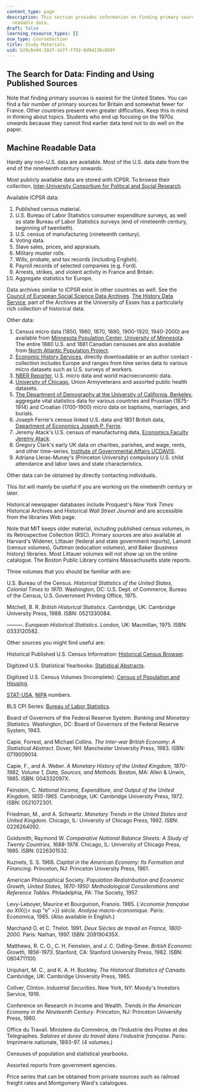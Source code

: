 ```yaml
---
content_type: page
description: This section provides information on finding primary sources and machine
  readable data.
draft: false
learning_resource_types: []
ocw_type: CourseSection
title: Study Materials
uid: b29c6e94-28d7-1e7f-f792-8d9d138c050f
---
```

## The Search for Data: Finding and Using Published Sources

Note that finding primary sources is easiest for the United States. You can find a fair number of primary sources for Britain and somewhat fewer for France. Other countries present even greater difficulties. Keep this in mind in thinking about topics. Students who end up focusing on the 1970s onwards because they cannot find earlier data tend not to do well on the paper.

## Machine Readable Data

Hardly any non-U.S. data are available. Most of the U.S. data date from the end of the nineteenth century onwards.

Most publicly available data are stored with ICPSR. To browse their collection, [Inter-University Consortium for Political and Social Research](http://www.icpsr.umich.edu/).

Available ICPSR data:

1. Published census material.
2. U.S. Bureau of Labor Statistics consumer expenditure surveys, as well as state Bureau of Labor Statistics surveys (end of nineteenth century, beginning of twentieth).
3. U.S. census of manufacturing (nineteenth century).
4. Voting data.
5. Slave sales, prices, and appraisals.
6. Military muster rolls.
7. Wills, probate, and tax records (including English).
8. Payroll records of selected companies (e.g. Ford).
9. Arrests, strikes, and violent activity in France and Britain.
10. Aggregate statistics for Europe.

Data archives similar to ICPSR exist in other countries as well. See the [Council of European Social Science Data Archives](http://www.nsd.uib.no/Cessda/). [The History Data Service](http://hds.essex.ac.uk/), part of the Archives at the University of Essex has a particularly rich collection of historical data.

Other data:

1. Census micro data (1850, 1860, 1870, 1880, 1900-1920, 1940-2000) are available from [Minnesota Population Center, University of Minnesota](https://pop.umn.edu/). The entire 1880 U.S. and 1881 Canadian censuses are also available from [North Atlantic Population Project](http://www.nappdata.org/).
2. [Economic History Services](http://eh.net/), directly downloadable or an author contact - collection includes Europe and ranges from time series data to various micro datasets such as U.S. surveys of workers.
3. [NBER Reporter](http://www.nber.org/), U.S. micro data and world macroeconomic data.
4. [University of Chicago](http://www.uchicago.edu/), Union Armyveterans and assorted public health datasets.
5. [The Department of Demography at the University of California, Berkeley](http://www.demog.berkeley.edu/), aggregate vital statistics data for various countries and Prussian (1875-1914) and Croatian (1700-1900) micro data on baptisms, marriages, and burials.
6. Joseph Ferrie's census linked U.S. data and 1851 British data, [Department of Economics Joseph P. Ferrie](https://economics.northwestern.edu/people/directory/joseph-ferrie.html).
7. Jeremy Atack's U.S. census of manufacturing data, [Economics Faculty Jeremy Atack](http://as.vanderbilt.edu/econ/bio/jeremy-atack).
8. Gregory Clark's early UK data on charities, parishes, and wage, rents, and other time-series, [Institute of Governmental Affairs UCDAVIS](http://www.econ.ucdavis.edu/faculty/gclark/data.html).
9. Adriana Lleras-Muney's (Princeton University) compulsory U.S. child attendance and labor laws and state characteristics.

Other data can be obtained by directly contacting individuals.

This list will mainly be useful if you are working on the nineteenth century or later.

Historical newspaper databases include Proquest's *New York Times* Historical Archives and Historical *Wall Street Journal* and are accessible from the libraries Web page.

Note that MIT keeps older material, including published census volumes, in its Retrospective Collection (RSC). Primary sources are also available at Harvard's Widener, Littauer (federal and state government reports), Lamont (census volumes), Guttman (education volumes), and Baker (business history) libraries. Most Littauer volumes will not show up on the online catalogue. The Boston Public Library contains Massachusetts state reports.

Three volumes that you should be familiar with are:

U.S. Bureau of the Census. *Historical Statistics of the United States, Colonial Times to 1970*. Washington, DC: U.S. Dept. of Commerce, Bureau of the Census, U.S. Government Printing Office, 1975.

Mitchell, B. R. *British Historical Statistics*. Cambridge, UK: Cambridge University Press, 1988. ISBN: 0521330084.

———. *European Historical Statistics*. London, UK: Macmillan, 1975. ISBN: 0333120582.

Other sources you might find useful are:

Historical Published U.S. Census Information: [Historical Census Browser](http://mapserver.lib.virginia.edu/).

Digitized U.S. Statistical Yearbooks: [Statistical Abstracts](http://www.census.gov/library/publications/time-series/statistical_abstracts.html).

Digitized U.S. Census Volumes (Incomplete): [Census of Population and Housing](https://www.census.gov/prod/www/decennial.html).

[STAT-USA](https://www.loc.gov/item/98801466/), [NIPA](https://apps.bea.gov/iTable/index_nipa.cfm) numbers.

BLS CPI Series: [Bureau of Labor Statistics](http://www.bls.gov/).

Board of Governors of the Federal Reserve System. *Banking and Monetary Statistics*. Washington, DC: Board of Governors of the Federal Reserve System, 1943.

Capie, Forrest, and Michael Collins. *The Inter-war British Economy: A Statistical Abstract*. Dover, NH: Manchester University Press, 1983. ISBN: 0719009014.

Capie, F., and A. Weber. *A Monetary History of the United Kingdom, 1870-1982, Volume 1, Data, Sources, and Methods*. Boston, MA: Allen & Unwin, 1985. ISBN: 004332097X.

Feinstein, C. *National Income, Expenditure, and Output of the United Kingdom, 1855-1965*. Cambridge, UK: Cambridge University Press, 1972. ISBN: 0521072301.

Friedman, M., and A. Schwartz. *Monetary Trends in the United States and United Kingdom*. Chicago, IL: University of Chicago Press, 1982. ISBN: 0226264092.

Goldsmith, Raymond W. *Comparative National Balance Sheets: A Study of Twenty Countries, 1688-1978*. Chicago, IL: University of Chicago Press, 1985. ISBN: 0226301532.

Kuznets, S. S. 1966. *Capital in the American Economy: Its Formation and Financing*. Princeton, NJ: Princeton University Press, 1961.

American Philosophical Society. *Population Redistribution and Economic Growth, United States, 1870-1950: Methodological Considerations and Reference Tables*. Philadelphia, PA: The Society, 1957.

Levy-Leboyer, Maurice et Bourguinon, Franois. 1985. *L'économie française au XIX*{{< sup "e" >}} *siècle. Analyse macro-économique*. Paris: Economica, 1985. (Also available in English.)

Marchand O. et C. Thelot. 1991. *Deux Siècles de travail en France, 1800-2000*. Paris: Nathan, 1997. ISBN: 209190435X.

Matthews, R. C. O., C. H. Feinstein, and J. C. Odling-Smee. *British Economic Growth, 1856-1973*. Stanford, CA: Stanford University Press, 1982. ISBN: 0804711100.

Urquhart, M. C., and K. A. H. Buckley. *The Historical Statistics of Canada*. Cambridge, UK: Cambridge University Press, 1965.

Collver, Clinton. *Industrial Securities*. New York, NY: Moody's Investors Service, 1919.

Conference on Research in Income and Wealth. *Trends in the American Economy in the Nineteenth Century*. Princeton, NJ: Princeton University Press, 1960.

Office du Travail. Ministere du Commèrce, de l'Industrie des Postes et des Telegraphes. *Salaires et duree du travail dans l'industrie française*. Paris: Imprimerie nationale, 1893-97. (4 volumes.)

Censuses of population and statistical yearbooks.

Assorted reports from government agencies.

Price series that can be obtained from private sources such as railroad freight rates and Montgomery Ward's catalogues.